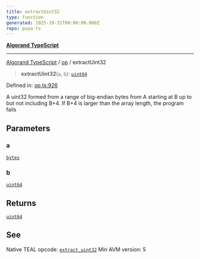 ```yaml
---
title: extractUint32
type: function
generated: 2025-10-31T00:00:00.000Z
repo: puya-ts
---
```


[**Algorand TypeScript**](docs/_md/README)

---

[Algorand TypeScript](docs/_md/modules) / [op](/reference/algorand-typescript/api/op/readme/) / extractUint32

> **extractUint32**(`a`, `b`): [`uint64`](/reference/algorand-typescript/api/index/type-aliases/uint64/)

Defined in: [op.ts:926](https://github.com/algorandfoundation/puya-ts/blob/main/packages/algo-ts/src/op.ts#L926)

A uint32 formed from a range of big-endian bytes from A starting at B up to but not including B+4. If B+4 is larger than the array length, the program fails

## Parameters

### a

[`bytes`](/reference/algorand-typescript/api/index/type-aliases/bytes/)

### b

[`uint64`](/reference/algorand-typescript/api/index/type-aliases/uint64/)

## Returns

[`uint64`](/reference/algorand-typescript/api/index/type-aliases/uint64/)

## See

Native TEAL opcode: [`extract_uint32`](https://dev.algorand.co/reference/algorand-teal/opcodes#extract_uint32)
Min AVM version: 5
